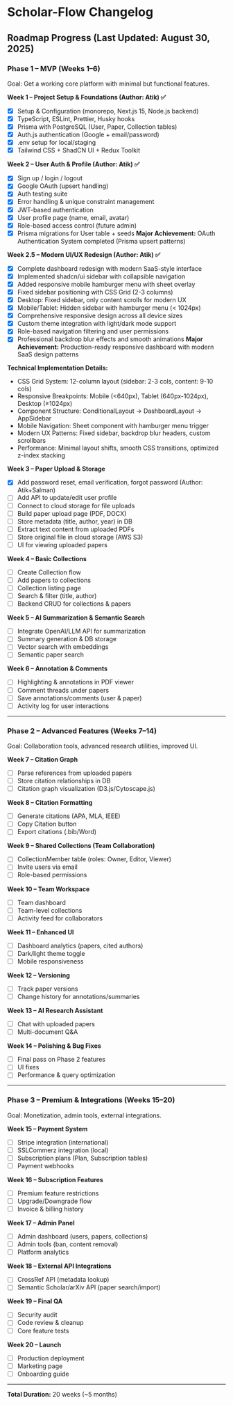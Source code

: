 # Scholar-Flow Changelog

## Roadmap Progress (Last Updated: August 30, 2025)

### Phase 1 – MVP (Weeks 1–6)

Goal: Get a working core platform with minimal but functional features.

**Week 1 – Project Setup & Foundations (Author: Atik) ✅**

- [x] Setup & Configuration (monorepo, Next.js 15, Node.js backend)
- [x] TypeScript, ESLint, Prettier, Husky hooks
- [x] Prisma with PostgreSQL (User, Paper, Collection tables)
- [x] Auth.js authentication (Google + email/password)
- [x] .env setup for local/staging
- [x] Tailwind CSS + ShadCN UI + Redux Toolkit

**Week 2 – User Auth & Profile (Author: Atik) ✅**

- [x] Sign up / login / logout
- [x] Google OAuth (upsert handling)
- [x] Auth testing suite
- [x] Error handling & unique constraint management
- [x] JWT-based authentication
- [x] User profile page (name, email, avatar)
- [x] Role-based access control (future admin)
- [x] Prisma migrations for User table + seeds
      **Major Achievement:** OAuth Authentication System completed (Prisma upsert patterns)

**Week 2.5 – Modern UI/UX Redesign (Author: Atik) ✅**

- [x] Complete dashboard redesign with modern SaaS-style interface
- [x] Implemented shadcn/ui sidebar with collapsible navigation
- [x] Added responsive mobile hamburger menu with sheet overlay
- [x] Fixed sidebar positioning with CSS Grid (2-3 columns)
- [x] Desktop: Fixed sidebar, only content scrolls for modern UX
- [x] Mobile/Tablet: Hidden sidebar with hamburger menu (< 1024px)
- [x] Comprehensive responsive design across all device sizes
- [x] Custom theme integration with light/dark mode support
- [x] Role-based navigation filtering and user permissions
- [x] Professional backdrop blur effects and smooth animations
      **Major Achievement:** Production-ready responsive dashboard with modern SaaS design patterns

**Technical Implementation Details:**

- CSS Grid System: 12-column layout (sidebar: 2-3 cols, content: 9-10 cols)
- Responsive Breakpoints: Mobile (<640px), Tablet (640px-1024px), Desktop (≥1024px)
- Component Structure: ConditionalLayout → DashboardLayout → AppSidebar
- Mobile Navigation: Sheet component with hamburger menu trigger
- Modern UX Patterns: Fixed sidebar, backdrop blur headers, custom scrollbars
- Performance: Minimal layout shifts, smooth CSS transitions, optimized z-index stacking

**Week 3 – Paper Upload & Storage**

- [x] Add password reset, email verification, forgot password (Author: Atik+Salman)
- [ ] Add API to update/edit user profile
- [ ] Connect to cloud storage for file uploads
- [ ] Build paper upload page (PDF, DOCX)
- [ ] Store metadata (title, author, year) in DB
- [ ] Extract text content from uploaded PDFs
- [ ] Store original file in cloud storage (AWS S3)
- [ ] UI for viewing uploaded papers

**Week 4 – Basic Collections**

- [ ] Create Collection flow
- [ ] Add papers to collections
- [ ] Collection listing page
- [ ] Search & filter (title, author)
- [ ] Backend CRUD for collections & papers

**Week 5 – AI Summarization & Semantic Search**

- [ ] Integrate OpenAI/LLM API for summarization
- [ ] Summary generation & DB storage
- [ ] Vector search with embeddings
- [ ] Semantic paper search

**Week 6 – Annotation & Comments**

- [ ] Highlighting & annotations in PDF viewer
- [ ] Comment threads under papers
- [ ] Save annotations/comments (user & paper)
- [ ] Activity log for user interactions

---

### Phase 2 – Advanced Features (Weeks 7–14)

Goal: Collaboration tools, advanced research utilities, improved UI.

**Week 7 – Citation Graph**

- [ ] Parse references from uploaded papers
- [ ] Store citation relationships in DB
- [ ] Citation graph visualization (D3.js/Cytoscape.js)

**Week 8 – Citation Formatting**

- [ ] Generate citations (APA, MLA, IEEE)
- [ ] Copy Citation button
- [ ] Export citations (.bib/Word)

**Week 9 – Shared Collections (Team Collaboration)**

- [ ] CollectionMember table (roles: Owner, Editor, Viewer)
- [ ] Invite users via email
- [ ] Role-based permissions

**Week 10 – Team Workspace**

- [ ] Team dashboard
- [ ] Team-level collections
- [ ] Activity feed for collaborators

**Week 11 – Enhanced UI**

- [ ] Dashboard analytics (papers, cited authors)
- [ ] Dark/light theme toggle
- [ ] Mobile responsiveness

**Week 12 – Versioning**

- [ ] Track paper versions
- [ ] Change history for annotations/summaries

**Week 13 – AI Research Assistant**

- [ ] Chat with uploaded papers
- [ ] Multi-document Q&A

**Week 14 – Polishing & Bug Fixes**

- [ ] Final pass on Phase 2 features
- [ ] UI fixes
- [ ] Performance & query optimization

---

### Phase 3 – Premium & Integrations (Weeks 15–20)

Goal: Monetization, admin tools, external integrations.

**Week 15 – Payment System**

- [ ] Stripe integration (international)
- [ ] SSLCommerz integration (local)
- [ ] Subscription plans (Plan, Subscription tables)
- [ ] Payment webhooks

**Week 16 – Subscription Features**

- [ ] Premium feature restrictions
- [ ] Upgrade/Downgrade flow
- [ ] Invoice & billing history

**Week 17 – Admin Panel**

- [ ] Admin dashboard (users, papers, collections)
- [ ] Admin tools (ban, content removal)
- [ ] Platform analytics

**Week 18 – External API Integrations**

- [ ] CrossRef API (metadata lookup)
- [ ] Semantic Scholar/arXiv API (paper search/import)

**Week 19 – Final QA**

- [ ] Security audit
- [ ] Code review & cleanup
- [ ] Core feature tests

**Week 20 – Launch**

- [ ] Production deployment
- [ ] Marketing page
- [ ] Onboarding guide

---

**Total Duration:** 20 weeks (~5 months)
